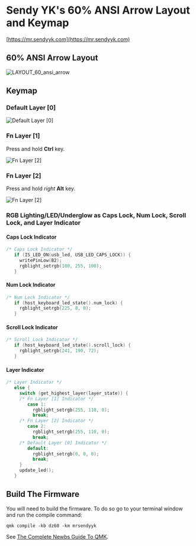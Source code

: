 # Sendy YK's 60% ANSI Arrow Layout and Keymap

[https://mr.sendyyk.com](https://mr.sendyyk.com)

## 60% ANSI Arrow Layout

![LAYOUT_60_ansi_arrow](https://raw.githubusercontent.com/mrsendyyk/my_qmk/master/kbdfans_tofu60/assets/dz60-layout-60-ansi-arrow-with-gmk-metropolis.png)

## Keymap

### Default Layer [0]

![Default Layer [0]](https://raw.githubusercontent.com/mrsendyyk/my_qmk/master/kbdfans_tofu60/assets/kbdfans-tofu60-with-gmk-metropolis---layer-0.png)

### Fn Layer [1]

Press and hold **Ctrl** key.

![Fn Layer [2]](https://raw.githubusercontent.com/mrsendyyk/my_qmk/master/kbdfans_tofu60/assets/kbdfans-tofu60-with-gmk-metropolis---layer-1.png)

### Fn Layer [2]

Press and hold *right* **Alt** key.

![Fn Layer [2]](https://raw.githubusercontent.com/mrsendyyk/my_qmk/master/kbdfans_tofu60/assets/kbdfans-tofu60-with-gmk-metropolis---layer-2.png)

### RGB Lighting/LED/Underglow as Caps Lock, Num Lock, Scroll Lock, and Layer Indicator

#### Caps Lock Indicator

```c
/* Caps Lock Indicator */
   if (IS_LED_ON(usb_led, USB_LED_CAPS_LOCK)) {
     writePinLow(B2);
     rgblight_setrgb(100, 255, 100);
   }
```

#### Num Lock Indicator

```c
/* Num Lock Indicator */
   if (host_keyboard_led_state().num_lock) {
     rgblight_setrgb(225, 8, 0);
   }
```

#### Scroll Lock Indicator
```c
/* Scroll Lock Indicator */
   if (host_keyboard_led_state().scroll_lock) {
     rgblight_setrgb(241, 190, 72);
   }
```

#### Layer Indicator

```c
/* Layer Indicator */
   else {          
     switch (get_highest_layer(layer_state)) {
     /* Fn Layer [1] Indicator */
        case 1:
          rgblight_setrgb(255, 110, 0);
          break;
     /* Fn Layer [2] Indicator */
        case 2:
          rgblight_setrgb(255, 110, 0);
          break;
     /* Default Layer [0] Indicator */
        default:
          rgblight_setrgb(0, 0, 0);
          break;
     }
     update_led();
   }
```

## Build The Firmware

You will need to build the firmware. To do so go to your terminal window and run the compile command:

    qmk compile -kb dz60 -km mrsendyyk

See [The Complete Newbs Guide To QMK](https://docs.qmk.fm/#/newbs).
